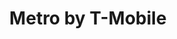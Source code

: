 ---
title: "Metro by T-Mobile"
url: /salt-lake-city/metro-by-t-mobile-3300-south/
shop: mobile phone
---